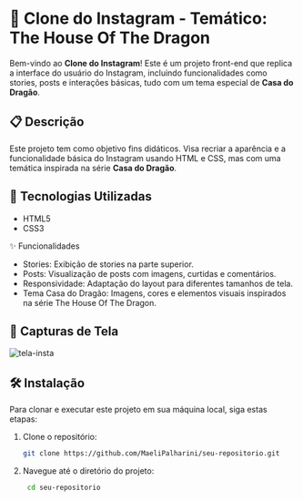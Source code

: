 # 📸 Clone do Instagram - Temático: The House Of The Dragon

Bem-vindo ao **Clone do Instagram**! Este é um projeto front-end que replica a interface do usuário do Instagram, incluindo funcionalidades como stories, posts e interações básicas, tudo com um tema especial de **Casa do Dragão**.

## 📋 Descrição

Este projeto tem como objetivo fins didáticos. Visa recriar a aparência e a funcionalidade básica do Instagram usando HTML e CSS, mas com uma temática inspirada na série **Casa do Dragão**. 
## 🚀 Tecnologias Utilizadas

- HTML5
- CSS3

✨ Funcionalidades

- Stories: Exibição de stories na parte superior.
- Posts: Visualização de posts com imagens, curtidas e comentários.
- Responsividade: Adaptação do layout para diferentes tamanhos de tela.
- Tema Casa do Dragão: Imagens, cores e elementos visuais inspirados na série The House Of The Dragon.
           


## 🎨 Capturas de Tela

 <img src="assets/imagens/captura.jpg" alt="tela-insta">

## 🛠️ Instalação

Para clonar e executar este projeto em sua máquina local, siga estas etapas:

1. Clone o repositório:
   ```bash
   git clone https://github.com/MaeliPalharini/seu-repositorio.git
   
2. Navegue até o diretório do projeto:
   ```bash
    cd seu-repositorio
